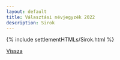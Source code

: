 ```yaml
---
layout: default
title: Választási névjegyzék 2022
description: Sirok
---
```


{% include settlementHTMLs/Sirok.html %}

[Vissza](./)